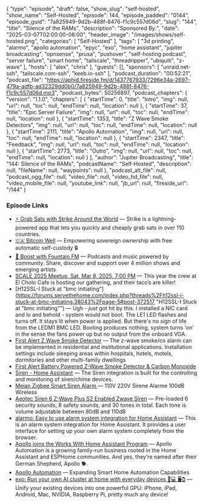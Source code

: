 {
  "type": "episode",
  "draft": false,
  "show_slug": "self-hosted",
  "show_name": "Self-Hosted",
  "episode": 144,
  "episode_padded": "0144",
  "episode_guid": "7a825949-9d2b-488f-8476-f1c9c557d06d",
  "slug": "144",
  "title": "Silence of the RAMs",
  "description": "Sponsored By:",
  "date": "2025-03-07T02:00:00-08:00",
  "header_image": "/images/shows/self-hosted.png",
  "categories": [
    "Self-Hosted"
  ],
  "tags": [
    "3d printing",
    "alarmo",
    "apollo automation",
    "epyc",
    "exo",
    "home assistant",
    "jupiter broadcasting",
    "opnsense",
    "prusa",
    "pushover",
    "self-hosting podcast",
    "server failure",
    "smart home",
    "tailscale",
    "threadripper",
    "ubiquiti",
    "z-wave"
  ],
  "hosts": [
    "alex",
    "chris"
  ],
  "guests": [],
  "sponsors": [
    "unraid.net-ssh",
    "tailscale.com-ssh",
    "keeb.io-ssh"
  ],
  "podcast_duration": "00:52:21",
  "podcast_file": "https://aphid.fireside.fm/d/1437767933/7296e34a-2697-479a-adfb-ad32329dd0b0/7a825949-9d2b-488f-8476-f1c9c557d06d.mp3",
  "podcast_bytes": 50256897,
  "podcast_chapters": {
    "version": "1.1.0",
    "chapters": [
      {
        "startTime": 0,
        "title": "Intro",
        "img": null,
        "url": null,
        "toc": null,
        "endTime": null,
        "location": null
      },
      {
        "startTime": 37,
        "title": "Epic Server Failure",
        "img": null,
        "url": null,
        "toc": null,
        "endTime": null,
        "location": null
      },
      {
        "startTime": 1353,
        "title": "Z Wave Smoke Detectors",
        "img": null,
        "url": null,
        "toc": null,
        "endTime": null,
        "location": null
      },
      {
        "startTime": 2111,
        "title": "Apollo Automation",
        "img": null,
        "url": null,
        "toc": null,
        "endTime": null,
        "location": null
      },
      {
        "startTime": 2347,
        "title": "Feedback",
        "img": null,
        "url": null,
        "toc": null,
        "endTime": null,
        "location": null
      },
      {
        "startTime": 2773,
        "title": "Outro",
        "img": null,
        "url": null,
        "toc": null,
        "endTime": null,
        "location": null
      }
    ],
    "author": "Jupiter Broadcasting",
    "title": "144: Silence of the RAMs",
    "podcastName": "Self-Hosted",
    "description": null,
    "fileName": null,
    "waypoints": null
  },
  "podcast_alt_file": null,
  "podcast_ogg_file": null,
  "video_file": null,
  "video_hd_file": null,
  "video_mobile_file": null,
  "youtube_link": null,
  "jb_url": null,
  "fireside_url": "/144"
}


### Episode Links

  * [⚡ Grab Sats with Strike Around the World](https://strike.me/download/ "⚡ Grab Sats with Strike Around the World") — Strike is a lightning-powered app that lets you quickly and cheaply grab sats in over 110 countries.
  * [🇨🇦 Bitcoin Well](https://bitcoinwell.com/referral/jupiter "🇨🇦  Bitcoin Well") — Empowering sovereign ownership with free automatic self-custody 🔒
  * [🎉 Boost with Fountain FM](https://fountain.fm/features "🎉 Boost with Fountain FM") — Podcasts and music powered by community. Share, discover and support over 4 million shows and emerging artists
  * [SCALE 2025 Meetup, Sat, Mar 8, 2025, 7:00 PM](https://www.meetup.com/jupiterbroadcasting/events/306461427/?eventOrigin=group_upcoming_events "SCALE 2025 Meetup, Sat, Mar 8, 2025, 7:00 PM") — This year the crew at El Cholo Cafe is hosting our gathering, and their taco’s are killer!
  * [H12SSL-I Stuck at "bmc initiating"](https://forums.servethehome.com/index.php?threads%2Fh12ssl-i-stuck-at-bmc-initiating.38043%2Fpage-5#post-372517 "H12SSL-I Stuck at "bmc initiating"") — Ugh - *just* got hit by this. I installed a NIC card and lo and behold - system would not boot. The LE1 LED flashes and turns off. It stays lit when power is applied. But there's no sign of life from the LEDM1 BMC LED. Booting produces nothing, system turns 'on' in the sense the fans power up but no output from the onboard VGA.
  * [First Alert Z Wave Smoke Detector](https://www.firstalertstore.com/store/products/z-wave-smoke-and-carbon-monoxide-alarm-zcombo-g.htm "First Alert Z Wave Smoke Detector") — The z-wave smoke/co alarm can be implemented in residential and institutional applications. Installation settings include sleeping areas within hospitals, hotels, motels, dormitories and other multi-family dwellings
  * [First Alert Battery Powered Z-Wave Smoke Detector & Carbon Monoxide](https://www.amazon.com/Z-Wave-Detector-Carbon-Monoxide-Generation/dp/B08FFB233Y?th=1 "First Alert Battery Powered Z-Wave Smoke Detector & Carbon Monoxide")
  * [Siren - Home Assistant](https://www.home-assistant.io/integrations/siren/ "Siren - Home Assistant") — The Siren integration is built for the controlling and monitoring of siren/chime devices.
  * [Meian Zigbee Smart Siren Alarm ](https://www.aliexpress.us/item/3256804514837004.html "Meian Zigbee Smart Siren Alarm ") — 110V 220V Sirene Alarme 100dB Wireless
  * [ Aeotec Siren 6 Z-Wave Plus S2 Enabled Zwave Siren](https://www.amazon.com/Aeotec-Speaker-Wall-Mounted-Security-Intruder/dp/B07P8ZRWQM " Aeotec Siren 6 Z-Wave Plus S2 Enabled Zwave Siren") — Pre-loaded 6 security sounds, 8 safety sounds, and 30 tones in total. Each tone is volume adjustable between 80dB and 110dB 
  * [alarmo: Easy to use alarm system integration for Home Assistant](https://github.com/nielsfaber/alarmo "alarmo: Easy to use alarm system integration for Home Assistant") — This is an alarm system integration for Home Assistant. It provides a user interface for setting up your own alarm system completely from the browser.
  * [Apollo joins the Works With Home Assistant Program](https://www.home-assistant.io/blog/2025/02/27/apollo-joins-wwha/ "Apollo joins the Works With Home Assistant Program") — Apollo Automation is a growing family-run business rooted in the Home Assistant and ESPHome communities. And yes, they’re named after their German Shepherd, Apollo 🐕.
  * [Apollo Automation](https://apolloautomation.com/ "Apollo Automation") — Expanding Smart Home Automation Capabilities 
  * [exo: Run your own AI cluster at home with everyday devices 📱💻 🖥️⌚](https://github.com/exo-explore/exo "exo: Run your own AI cluster at home with everyday devices 📱💻 🖥️⌚") — Unify your existing devices into one powerful GPU: iPhone, iPad, Android, Mac, NVIDIA, Raspberry Pi, pretty much any device!


